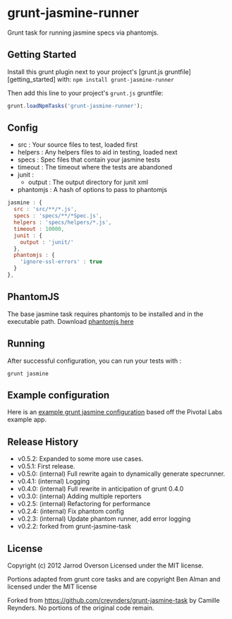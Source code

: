 # grunt-jasmine-runner

Grunt task for running jasmine specs via phantomjs.

## Getting Started

Install this grunt plugin next to your project's [grunt.js gruntfile][getting_started] with: `npm install grunt-jasmine-runner`

Then add this line to your project's `grunt.js` gruntfile:

```javascript
grunt.loadNpmTasks('grunt-jasmine-runner');
```

## Config

- src : Your source files to test, loaded first
- helpers : Any helpers files to aid in testing, loaded next
- specs : Spec files that contain your jasmine tests
- timeout : The timeout where the tests are abandoned
- junit :
  - output : The output directory for junit xml
- phantomjs : A hash of options to pass to phantomjs

```javascript
jasmine : {
  src : 'src/**/*.js',
  specs : 'specs/**/*Spec.js',
  helpers : 'specs/helpers/*.js',
  timeout : 10000,
  junit : {
    output : 'junit/'
  },
  phantomjs : {
    'ignore-ssl-errors' : true
  }
},
```

## PhantomJS

The base jasmine task requires phantomjs to be installed and in the executable path. Download [phantomjs here](http://phantomjs.org/)

## Running

After successful configuration, you can run your tests with :

```grunt jasmine```

## Example configuration

Here is an [example grunt jasmine configuration](https://github.com/jsoverson/grunt-jasmine-runner-example) based off the
 Pivotal Labs example app.

## Release History

* v0.5.2: Expanded to some more use cases.
* v0.5.1: First release.
* v0.5.0: (internal) Full rewrite again to dynamically generate specrunner.
* v0.4.1: (internal) Logging
* v0.4.0: (internal) Full rewrite in anticipation of grunt 0.4.0
* v0.3.0: (internal) Adding multiple reporters
* v0.2.5: (internal) Refactoring for performance
* v0.2.4: (internal) Fix phantom config
* v0.2.3: (internal) Update phantom runner, add error logging
* v0.2.2: forked from grunt-jasmine-task

## License
Copyright (c) 2012 Jarrod Overson
Licensed under the MIT license.

Portions adapted from grunt core tasks and are copyright Ben Alman and licensed under the MIT license

Forked from https://github.com/creynders/grunt-jasmine-task by Camille Reynders. No portions of the original code remain.
